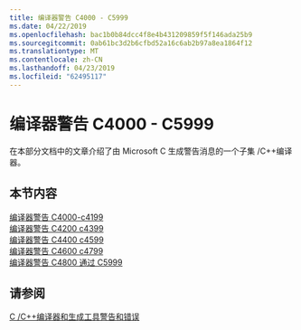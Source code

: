 ```yaml
---
title: 编译器警告 C4000 - C5999
ms.date: 04/22/2019
ms.openlocfilehash: bac1b0b84dcc4f8e4b431209859f5f146ada25b9
ms.sourcegitcommit: 0ab61bc3d2b6cfbd52a16c6ab2b97a8ea1864f12
ms.translationtype: MT
ms.contentlocale: zh-CN
ms.lasthandoff: 04/23/2019
ms.locfileid: "62495117"
---
```

# <a name="compiler-warnings-c4000---c5999"></a>编译器警告 C4000 - C5999

在本部分文档中的文章介绍了由 Microsoft C 生成警告消息的一个子集 /C++编译器。

## <a name="in-this-section"></a>本节内容

[编译器警告 C4000-c4199](../compiler-warnings/compiler-warnings-c4000-through-c4199.md) \
[编译器警告 C4200 c4399](../compiler-warnings/compiler-warnings-c4200-through-c4399.md) \
[编译器警告 C4400 c4599](../compiler-warnings/compiler-warnings-c4400-through-c4599.md) \
[编译器警告 C4600 c4799](../compiler-warnings/compiler-warnings-c4600-through-c4799.md) \
[编译器警告 C4800 通过 C5999](../compiler-warnings/compiler-warnings-c4800-through-c4999.md)

## <a name="see-also"></a>请参阅

[C /C++编译器和生成工具警告和错误](../compiler-errors-1/c-cpp-build-errors.md)
